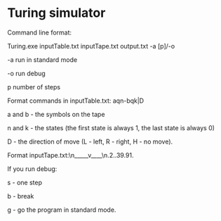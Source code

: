 # Turing simulator
Command line format:

Turing.exe inputTable.txt inputTape.txt output.txt -a [p]/-o

-a run in standard mode

-o run debug

p number of steps

Format commands in inputTable.txt: aqn-bqk|D

a and b - the symbols on the tape

n and k - the states (the first state is always 1, the last state is always 0)

D - the direction of move (L - left, R - right, H - no move).

Format inputTape.txt:\n_____v____\n.2..39.91.

If you run debug:

s - one step

b - break

g - go the program in standard mode.
